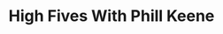 ﻿---
title: High Fives With Phill Keene
description: Ryan O'Hara sat down and talked to Phill Keene about his new project Costello, and we scheme out some new things happening for best practices in prospecting.
coverImage: ./img/podcast/podcast-image-15.jpg
refLink: leadiq.com/talk-to-sales

audioLinks: https://w.soundcloud.com/player/?url=https%3A%2F%2Fapi.soundcloud.com%2Ftracks%2F355236158&amp;auto_play=false&amp;show_artwork=true&amp;visual=true&amp;origin=twitter
webImage: ./img/podcast/video-img/image-15.png
---